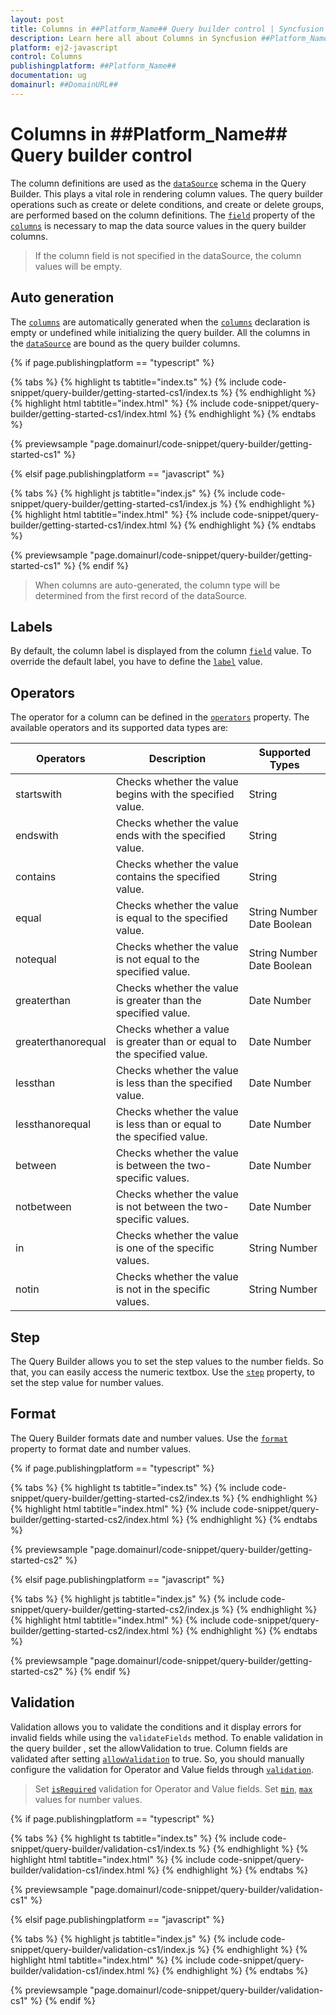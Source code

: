 ```yaml
---
layout: post
title: Columns in ##Platform_Name## Query builder control | Syncfusion
description: Learn here all about Columns in Syncfusion ##Platform_Name## Query builder control of Syncfusion Essential JS 2 and more.
platform: ej2-javascript
control: Columns 
publishingplatform: ##Platform_Name##
documentation: ug
domainurl: ##DomainURL##
---
```


# Columns in ##Platform_Name## Query builder control

The column definitions are used as the [`dataSource`](https://ej2.syncfusion.com/documentation/api/query-builder/#datasource) schema in the Query Builder. This plays a vital role in rendering column values. The query builder operations such as create or delete conditions, and create or delete groups, are performed based on the column definitions. The [`field`](https://ej2.syncfusion.com/documentation/api/query-builder/columnsModel/#field) property of the [`columns`](https://ej2.syncfusion.com/documentation/api/query-builder/#columns) is necessary to map the data source values in the query builder columns.

> If the column field is not specified in the dataSource, the column values will be empty.

## Auto generation

The [`columns`](https://ej2.syncfusion.com/documentation/api/query-builder/#columns) are automatically generated when the [`columns`](https://ej2.syncfusion.com/documentation/api/query-builder/#columns) declaration is empty or undefined while initializing the query builder. All the columns in the [`dataSource`](https://ej2.syncfusion.com/documentation/api/query-builder/#datasource) are bound as the query builder columns.

{% if page.publishingplatform == "typescript" %}

 {% tabs %}
{% highlight ts tabtitle="index.ts" %}
{% include code-snippet/query-builder/getting-started-cs1/index.ts %}
{% endhighlight %}
{% highlight html tabtitle="index.html" %}
{% include code-snippet/query-builder/getting-started-cs1/index.html %}
{% endhighlight %}
{% endtabs %}
        
{% previewsample "page.domainurl/code-snippet/query-builder/getting-started-cs1" %}

{% elsif page.publishingplatform == "javascript" %}

{% tabs %}
{% highlight js tabtitle="index.js" %}
{% include code-snippet/query-builder/getting-started-cs1/index.js %}
{% endhighlight %}
{% highlight html tabtitle="index.html" %}
{% include code-snippet/query-builder/getting-started-cs1/index.html %}
{% endhighlight %}
{% endtabs %}

{% previewsample "page.domainurl/code-snippet/query-builder/getting-started-cs1" %}
{% endif %}

> When columns are auto-generated, the column type will be determined from the first record of the dataSource.

## Labels

By default, the column label is displayed from the column [`field`](https://ej2.syncfusion.com/documentation/api/query-builder/columnsModel/#field) value. To override the default label, you have to define the [`label`](https://ej2.syncfusion.com/documentation/api/query-builder/columnsModel/#label) value.

## Operators

The operator for a column can be defined in the [`operators`](https://ej2.syncfusion.com/documentation/api/query-builder/columnsModel/#operators) property.
The available operators and its supported data types are:

| Operators | Description | Supported Types |
| ------------ | ----------------------- | ------------------ |
| startswith  | Checks whether the value begins with the specified value. | String |
| endswith  | Checks whether the value ends with the specified value. | String |
| contains | Checks whether the value contains the specified value. | String |
| equal | Checks whether the value is equal to the specified value. | String Number Date Boolean |
| notequal | Checks whether the value is not equal to the specified value. | String Number  Date Boolean |
| greaterthan | Checks whether the value is greater than the specified value. | Date Number |
| greaterthanorequal | Checks whether a value is greater than or equal to the specified value. | Date Number |
| lessthan | Checks whether the value is less than the specified value.| Date Number |
| lessthanorequal | Checks whether the value is less than or equal to the specified value. | Date Number |
| between | Checks whether the value is between the two-specific values. | Date Number |
| notbetween | Checks whether the value is not between the two-specific values. | Date Number |
| in | Checks whether the value is one of the specific values. | String Number |
| notin | Checks whether the value is not in the specific values. | String Number |

## Step

The Query Builder allows you to set the step values to the number fields. So that, you can easily access the numeric textbox. Use the [`step`](https://ej2.syncfusion.com/documentation/api/query-builder/columnsModel/#step) property, to set the step value for number values.

## Format

The Query Builder formats date and number values. Use the [`format`](https://ej2.syncfusion.com/documentation/api/query-builder/columnsModel/#format) property to format date and number values.

{% if page.publishingplatform == "typescript" %}

 {% tabs %}
{% highlight ts tabtitle="index.ts" %}
{% include code-snippet/query-builder/getting-started-cs2/index.ts %}
{% endhighlight %}
{% highlight html tabtitle="index.html" %}
{% include code-snippet/query-builder/getting-started-cs2/index.html %}
{% endhighlight %}
{% endtabs %}
        
{% previewsample "page.domainurl/code-snippet/query-builder/getting-started-cs2" %}

{% elsif page.publishingplatform == "javascript" %}

{% tabs %}
{% highlight js tabtitle="index.js" %}
{% include code-snippet/query-builder/getting-started-cs2/index.js %}
{% endhighlight %}
{% highlight html tabtitle="index.html" %}
{% include code-snippet/query-builder/getting-started-cs2/index.html %}
{% endhighlight %}
{% endtabs %}

{% previewsample "page.domainurl/code-snippet/query-builder/getting-started-cs2" %}
{% endif %}

## Validation

Validation allows you to validate the conditions and it display errors for invalid fields while using the `validateFields` method.  To enable validation in the query builder , set the allowValidation to true. Column fields are validated after setting [`allowValidation`](https://ej2.syncfusion.com/documentation/api/query-builder/#allowvalidation) to true. So, you should manually configure the validation for Operator and Value fields through [`validation`](https://ej2.syncfusion.com/documentation/api/query-builder/columnsModel/#validation).

> Set [`isRequired`](https://ej2.syncfusion.com/documentation/api/query-builder/validation/#isrequired) validation for Operator and Value fields.
> Set [`min`](https://ej2.syncfusion.com/documentation/api/query-builder/validation/#min), [`max`](https://ej2.syncfusion.com/documentation/api/query-builder/validation/#max) values for number values.

{% if page.publishingplatform == "typescript" %}

 {% tabs %}
{% highlight ts tabtitle="index.ts" %}
{% include code-snippet/query-builder/validation-cs1/index.ts %}
{% endhighlight %}
{% highlight html tabtitle="index.html" %}
{% include code-snippet/query-builder/validation-cs1/index.html %}
{% endhighlight %}
{% endtabs %}
        
{% previewsample "page.domainurl/code-snippet/query-builder/validation-cs1" %}

{% elsif page.publishingplatform == "javascript" %}

{% tabs %}
{% highlight js tabtitle="index.js" %}
{% include code-snippet/query-builder/validation-cs1/index.js %}
{% endhighlight %}
{% highlight html tabtitle="index.html" %}
{% include code-snippet/query-builder/validation-cs1/index.html %}
{% endhighlight %}
{% endtabs %}

{% previewsample "page.domainurl/code-snippet/query-builder/validation-cs1" %}
{% endif %}

